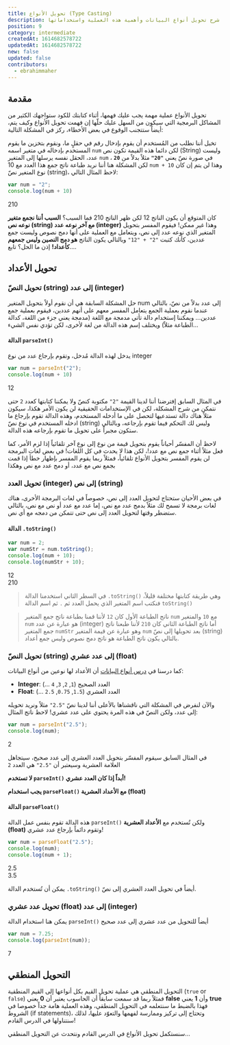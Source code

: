 ```yaml
---
title: تحويل اﻷنواع (Type Casting)
description: شرح تحويل أنواع البيانات وأهمية هذه العملية واستخداماتها
position: 9
category: intermediate
createdAt: 1614682578722
updatedAt: 1614682578722
new: false
updated: false
contributors:
  - ebrahimmaher
---
```


## مقدمة
تحويل اﻷنواع عملية مهمة يجب عليك فهمها، أثناء كتابتك للكود ستواجهك الكثير من المشاكل البرمجية التي سيكون من السهل عليك حلّها إن فهمت تحويل اﻷنواع وكيف يتم، أيضاً ستتجنب الوقوع في بعض اﻷخطاء، ركز في المشكلة التالية:

<base-alert type="warning">

تخيل أننا نطلب من المُستخدم أن يقوم بإدخال رقم في حقلٍ ما، ونقوم بتخزين ما يقوم المستخدم بإدخاله في متغير اسمه `num` لكن دائما هذه القيمة تكون نص (String) وليست عدد، الحقل نفسه يرسلها إلى المتغير `num` في صورة نصّ يعني **`"20"`** مثلاً بدلاً من **`20`** ، لكن المشكلة هنا أننا نريد طباعة ناتج جمع هذا العدد مع 10 `num + 10` وهذا لن يتم إن كان نوع المتغير نصّ (string)، لاحظ المثال التالي:

```js
var num = "2";
console.log(num + 10)
```
<code-result>
210
</code-result>

كان المتوقع أن يكون  الناتج 12 لكن ظهر الناتج 210 فما السبب؟
**السبب أننا نجمع متغير نوعه نص (string) مع آخر نوعه عدد (integer)** وهذا غير ممكن! فيقوم المفسر بتحويل المتغير الذي نوعه عدد إلى نص، ويتعامل مع العملية على أنها دمج نصوص وليست جمع عددين، كأنك كتبت `"2" + "12"` وبالتالي يكون الناتج **هو دمج النصين وليس جمعهم كأعداد!** إذن ما الحل؟ تابع....

</base-alert>

## تحويل اﻷعداد

### تحويل النصّ (string) إلى عدد (integer)
حل المشكلة السابقة هي أن نقوم أولاً بتحويل المتغير num إلى عدد بدلاً من نصّ، بالتالي عندما نقوم بعملية الجمع يتعامل المفسر معهم على أنهم عددين، فيقوم بعملية جمع عددين... ويمكننا إستخدام دالة تأتي مدمجة مع اللغة (مدمجة يعني جزء من اللغة، كدالة الطباعة مثلاً) ويختلف إسم هذه الدالة من لغة ﻷخرى، لكن تؤدي نفس الشيء...

#### الدالة `parseInt()`
يدخل لهذه الدالة مُدخل، وتقوم بإرجاع عدد من نوع integer

```js
var num = parseInt("2");
console.log(num + 10)
```
<code-result>
12
</code-result>

<base-alert type="tip">

في المثال السابق إفترضنا أننا لدينا القيمة `"2"` مكتوبة كنصّ ولا يمكننا كتابتها كعدد `2` حتى نتمكن من شرح المشكلة، لكن في اﻹستخدامات الحقيقية لن يكون اﻷمر هكذا، سيكون مثلاً هناك دالة تستدعيها لتحصل على ما أدخله المستخدم، وهذه الدالة تقوم بإرجاع ما ادخله المستخدم في نوع نصّ (string) وليس لك التحكم فيما تقوم بإرجاعه، وبالتالي ستكون مجبراً على تحويل ما تقوم بإرجاعه هذه الدالة.

</base-alert>

<base-alert type="info">
لاحظ أن المفسّر أحياناً يقوم بتحويل قيمة من نوع إلى نوع آخر تلقائياً إذا لزم اﻷمر، كما فعل مثلاً أثناء جمع نص مع عدد!، لكن هذا لا يحدث في كل اللغات!
</base-alert>

<base-alert type="error">
في بعض لغات البرمجة لن يقوم المفسر بتحويل اﻷنواع تلقائياً، فمثلاً ربما يقوم المفسر بإظهار خطأ إذا قمت بجمع نص مع عدد، أو دمج عدد مع نص وهكذا
</base-alert>

### تحويل العدد (integer) إلى نص (string)
في بعض اﻷحيان ستحتاج لتحويل العدد إلى نص، خصوصاً في لغات البرمجة الأخرى، هناك لغات برمجة لا تسمح لك مثلاً بدمج عدد مع نص، إما عدد مع عدد أو نص مع نص، بالتالي ستضطر وقتها لتحويل العدد إلى نص حتى تتمكن من دمجه مع أي نص.

#### الدالة `.toString()`
```js
var num = 2;
var numStr = num.toString();
console.log(num + 10);
console.log(numStr + 10);
```
<code-result>
12
<br>
210
</code-result>

> في السطر الثاني استخدمنا الدالة `.toString()` وهي طريقة كتابتها مختلفة قليلاً، فنكتب اسم المتغير الذي يحمل العدد ثم `.` ثم اسم الدالة `toString()`

> ناتج الطباعة اﻷول كان `12` ﻷننا قمنا بطباعة ناتج جمع المتغير `num` مع `10` والمتغير `num` هو عبارة عن عدد (integer) أما ناتج الطباعة الثاني كان `210` ﻷننا طبعنا ناتج جمع المتغير `numStr` وهو عبارة عن قيمة المتغير `num` بعد تحويلها إلى نصّ (string) بالتالي يكون ناتج الطباعة هو ناتج دمج نصوص وليس جمع أعداد. 


### تحويل النصّ (string) إلى عدد عشري (float)
كما درسنا في [درس أنواع البيانات](/tutorials/algorithms/fundamentals/datatypes) أن اﻷعداد لها نوعين من أنواع البيانات:
- **Integer**: العدد الصحيح (`1`, `2`, `3`, `4` ...)
- **Float**: العدد العشري (`1.5`, `0.75`, `2.5` ...)


واﻵن لنفرض في المشكلة التي ناقشناها باﻷعلى أننا لدينا نصّ `"2.5"` مثلاً ونريد تحويله إلى عدد، ولكن النصّ في هذه المرة يحتوي على عدد عشري! لاحظ ناتج المثال:

```js
var num = parseInt("2.5");
console.log(num);
```
<code-result>
2
</code-result>

في المثال السابق سيقوم المفسّر بتحويل العدد العشري إلى عدد صحيح، سيتجاهل العلامة العشرية وسيعتبر أن `"2.5"` هي العدد `2`


<base-alert type="error">

**ﻻ تستخدم `parseInt()` أبداً إذا كان العدد عشري!**

</base-alert>

<base-alert type="info">

**يجب استخدام `parseFloat()` مع اﻷعداد العشرية (float)**

</base-alert>


#### الدالة `parseFloat()`
هذه الدالة تقوم بنفس عمل الدالة `parseInt()` ولكن تُستخدم مع **اﻷعداد العشرية (float)** وتقوم دائماً بإرجاع عدد عشري!

```js
var num = parseFloat("2.5");
console.log(num);
console.log(num + 1);
```
<code-result>
2.5
<br>
3.5
</code-result>

<base-alert type="info">

يمكن أن تُستخدم الدالة `.toString()` أيضاً في تحويل العدد العشري إلى نصّ.

</base-alert>

### تحويل عدد عشري (float) إلى عدد (integer)
يمكن هنا استخدام الدالة `parseInt()` أيضاً للتحويل من عدد عشري إلى عدد صحيح
```js
var num = 7.25;
console.log(parseInt(num));
```
<code-result>
7
</code-result>


## التحويل المنطقي
التحويل المنطقي هي عملية تحويل القيم بكل أنواعها إلى القيم المنطقية (`true` or `false`) فمثلاً ربما قد سمعت سابقاً أن الحاسوب يعتبر أن **0** يعني **false** وأن **1** يعني **true** فهذا بالضبط ما سنتعلمه في التحويل المنطقي، وهذه العملية هامة جداً خصوصا في الشروط (if statements)، وتحتاج إلى تركيز وممارسة لفهمها والتعوّد عليها، لذلك سنتناولها في الدرس القادم!

<base-alert type="next">

سنستكمل تحويل اﻷنواع في الدرس القادم ونتحدث عن التحويل المنطقي...

</base-alert>
